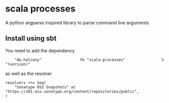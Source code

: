 # scala processes

A python argparse inspired library to parse command line arguments


## Install using sbt

You need to add the dependency
```
    "de.halcony"                 %% "scala-processes"                % "(version)"
```

as well as the resolver

```
resolvers ++= Seq(
    "Sonatype OSS Snapshots" at "https://s01.oss.sonatype.org/content/repositories/public",
)
```